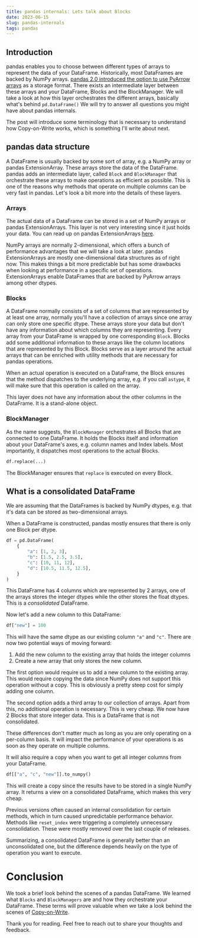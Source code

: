 ```yaml
---
title: pandas internals: Lets talk about Blocks
date: 2023-06-15
slug: pandas-internals
tags: pandas
---
```


## Introduction

pandas enables you to choose between different types of arrays to represent the data of your
DataFrame. Historically, most DataFrames are backed by NumPy arrays. [pandas 2.0 introduced the 
option to use PyArrow arrays](https://medium.com/gitconnected/welcoming-pandas-2-0-194094e4275b) as a storage format. 
There exists an intermediate layer between these arrays and your DataFrame, Blocks and the
BlockManager. We will take a look at how this layer orchestrates the different arrays, basically
what's behind ``pd.DataFrame()`` We will try to answer all questions you might have about pandas 
internals.

The post will introduce some terminology that is necessary to understand how Copy-on-Write works,
which is something I'll write about next.

## pandas data structure

A DataFrame is usually backed by some sort of array, e.g. a NumPy array or 
pandas ExtensionArray. These arrays store the data of the DataFrame. pandas adds an intermediate 
layer, called ``Block`` and ``BlockManager`` that orchestrate these arrays to make operations as 
efficient as possible. This is one of the reasons why methods that operate on multiple columns can 
be very fast in pandas. Let's look a bit more into the details of these layers.

### Arrays

The actual data of a DataFrame can be stored in a set of NumPy arrays or pandas ExtensionArrays. 
This layer is not very interesting since it just holds your data. You can read up on pandas 
ExtensionArrays [here](https://pandas.pydata.org/pandas-docs/stable/reference/api/pandas.api.extensions.ExtensionArray.html).

NumPy arrays are normally 2-dimensional, which offers a bunch of performance advantages that we
will take a look at later. pandas ExtensionArrays are mostly one-dimensional data structures as
of right now. This makes things a bit more predictable but has some drawbacks when looking at
performance in a specific set of operations. ExtensionArrays enable DataFrames that are backed by
PyArrow arrays among other dtypes.

### Blocks

A DataFrame normally consists of a set of columns that are represented by at least one array, 
normally you'll have a collection of arrays since one array can only store one specific dtype.
These arrays store your data but don't have any information about which columns they are
representing. Every array from your DataFrame is wrapped by one corresponding ``Block``. Blocks
add some additional information to these arrays like the column locations that are represented
by this Block. Blocks serve as a layer around the actual arrays that can be enriched with utility methods
that are necessary for pandas operations.

When an actual operation is executed on a DataFrame, the Block ensures that the method dispatches
to the underlying array, e.g. if you call ``astype``, it will make sure that this operation is
called on the array.

This layer does not have any information about the other columns in the DataFrame. It is a stand-alone
object.

### BlockManager

As the name suggests, the ``BlockManager`` orchestrates all Blocks that are connected to one 
DataFrame. It holds the Blocks itself and information about your DataFrame's axes, e.g. column names
and Index labels. Most importantly, it dispatches most operations to the actual Blocks.

```python
df.replace(...)
```

The BlockManager ensures that ``replace`` is executed on every Block.

## What is a consolidated DataFrame

We are assuming that the DataFrames is backed by NumPy dtypes, e.g. that it's data can be stored
as two-dimensional arrays.

When a DataFrame is constructed, pandas mostly ensures that there is only one Block per dtype.

```python
df = pd.DataFrame(
    {
        "a": [1, 2, 3],
        "b": [1.5, 2.5, 3.5],
        "c": [10, 11, 12],
        "d": [10.5, 11.5, 12.5],
    }
)
```

This DataFrame has 4 columns which are represented by 2 arrays, one of the arrays stores the integer
dtypes while the other stores the float dtypes. This is a _consolidated_ DataFrame.

Now let's add a new column to this DataFrame:

```python
df["new"] = 100
```

This will have the same dtype as our existing column ``"a"`` and ``"c"``. There are now two potential
ways of moving forward:

1. Add the new column to the existing array that holds the integer columns
2. Create a new array that only stores the new column.

The first option would require us to add a new column to the existing array. This would require copying
the data since NumPy does not support this operation without a copy. This is obviously a pretty steep
cost for simply adding one column.

The second option adds a third array to our collection of arrays. Apart from this, no additional 
operation is necessary. This is very cheap. We now have 2 Blocks that store integer data. This is
a DataFrame that is not consolidated.

These differences don't matter much as long as you are only operating on a per-column basis. It
will impact the performance of your operations is as soon as they operate on multiple columns.

It will also require a copy when you want to get all integer columns from your DataFrame.

```python
df[["a", "c", "new"]].to_numpy()
```

This will create a copy since the results have to be stored in a single NumPy array. It returns
a view on a consolidated DataFrame, which makes this very cheap.

Previous versions often caused an internal consolidation for certain methods, which in turn caused 
unpredictable performance behavior. Methods like ``reset_index`` were triggering a completely
unnecessary consolidation. These were mostly removed over the last couple of releases.

Summarizing, a consolidated DataFrame is generally better than an unconsolidated one, but the 
difference depends heavily on the type of operation you want to execute.

# Conclusion

We took a brief look behind the scenes of a pandas DataFrame. We learned what ``Blocks`` and
``BlockManagers`` are and how they orchestrate your DataFrame. These terms will prove valuable
when we take a look behind the scenes of 
[Copy-on-Write](https://medium.com/towards-data-science/a-solution-for-inconsistencies-in-indexing-operations-in-pandas-b76e10719744).

Thank you for reading. Feel free to reach out to share your thoughts and feedback.
